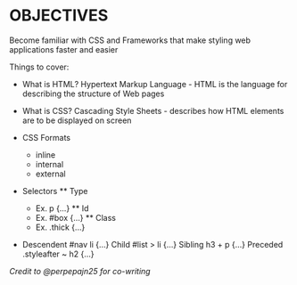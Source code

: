 # OBJECTIVES

Become familiar with CSS and Frameworks that make styling web applications faster and easier

Things to cover:

* What is HTML?
Hypertext Markup Language - HTML is the language for describing the structure of Web pages

* What is CSS?
Cascading Style Sheets - describes how HTML elements are to be displayed on screen

* CSS Formats
  - inline
  - internal
  - external

* Selectors
  ** Type
    - Ex. p {…}
  ** Id
    - Ex. #box {…}
  ** Class
    - Ex. .thick {…}

* Descendent
#nav li {…}
Child
#list > li {…}
Sibling
h3 + p {…}
Preceded
.styleafter ~ h2 {…}


*Credit to @perpepajn25 for co-writing*
